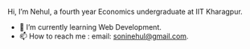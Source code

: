 Hi, I’m Nehul, a fourth year Economics undergraduate at IIT Kharagpur.
- 🌱 I’m currently learning Web Development.
- 📫 How to reach me : email: soninehul@gmail.com.

<!---
soninehul/soninehul is a ✨ special ✨ repository because its `README.md` (this file) appears on your GitHub profile.
You can click the Preview link to take a look at your changes.
--->
